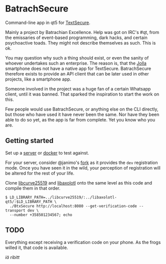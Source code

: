 BatrachSecure
=============

Command-line app in qt5 for [TextSecure](https://whispersystems.org/).

Mainly a project by Batrachian Excellence. Help was got on IRC's #qt, from the
emissaries of event-based programming, dark hacks, and certain psychoactive
toads. They might not describe themselves as such. This is ok.

You may question why such a thing should exist, or even the sanity of whoever
undertakes such an enterprise. The reason is, that the [Jolla](http://jolla.com/)
smartphone does not have a native app for TextSecure. BatrachSecure therefore
exists to provide an API client that can be later used in other projects,
like a smartphone app.

Someone involved in the project was a huge fan of a certain Whatsapp client,
until it was banned. That sparked the inspiration to start the work on this.

Few people would use BatrachSecure, or anything else on the CLI directly, but
those who have used it have never been the same.  Nor have they been able to do
so yet, as the app is far from complete. Yet you know who you are.

Getting started
---------------

Set up a [server](https://github.com/WhisperSystems/TextSecure-Server/wiki/Using-your-own-server)
or [docker](https://github.com/janimo/textsecure-docker/) to test against.

For your server, consider @janimo's [fork](https://github.com/janimo/TextSecure-Server)
as it provides the ``dev`` registration mode. Once you have seen it in the wild,
your perception of registration will be altered for the rest of your life.

Clone [libcurve25519](https://github.com/CODeRUS/libcurve25519)
and [libaxolotl](https://github.com/CODeRUS/libaxolotl) onto the same level as this code
and compile them in that order.

    $ LD_LIBRARY_PATH=../libcurve25519/:../libaxolotl-qt5/:$LD_LIBRARY_PATH \
      ./BtxSecure http://localhost:8080 --get-verification-code --transport dev \
      --number +358501234567; echo

TODO
----

Everything except receiving a verification code on your phone. As the frogs
willed it, that code is available.

_iä ribitt_

